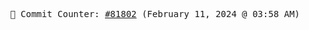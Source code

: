 <p align="center">
    <samp>
        📮 Commit Counter: <a href="https://github.com/Javascript-void0/Javascript-void0/commits/main">#81802</a> (February 11, 2024 @ 03:58 AM)
    </samp>
</p>